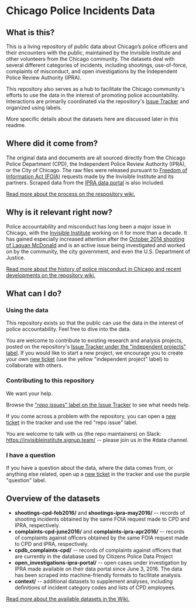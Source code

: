 # Chicago Police Incidents Data

## What is this?

This is a living repository of public data about Chicago’s police officers and their encounters with the public, maintained by the Invisible Institute and other volunteers from the Chicago community. The datasets deal with several different categories of incidents, including shootings, use-of-force, complaints of misconduct, and open investigations by the Independent Police Review Authority (IPRA). 

This repository also serves as a hub to facilitate the Chicago community's efforts to use the data in the interest of promoting police accountability. Interactions are primarily coordinated via the repository's [Issue Tracker](https://github.com/invinst/shootings-data/issues) and organized using labels. 

More specific details about the datasets here are discussed later in this readme. 

## Where did it come from?

The original data and documents are all sourced directly from the Chicago Police Department (CPD), the Independent Police Review Authority (IPRA), or the City of Chicago. The raw files were released pursuant to [Freedom of Information Act (FOIA)](https://www.wikiwand.com/en/Freedom_of_Information_Act_(United_States)) requests made by the Invisible Institute and its partners. Scraped data from the [IPRA data portal](http://portal.iprachicago.org/) is also included.

[Read more about the process on the respository wiki.]()

## Why is it relevant right now?

Police accountability and misconduct has long been a major issue in Chicago, with the [Invisible Institute](https://cpdb.co/story/) working on it for more than a decade. It has gained especially increased attention after the [October 2014 shooting of Laquan McDonald](https://www.wikiwand.com/en/Shooting_of_Laquan_McDonald) and is an active issue being investigated and worked on by the community, the city government, and even the U.S. Department of Justice. 

[Read more about the history of police misconduct in Chicago and recent developments on the repository wiki.]()

## What can I do?

### Using the data

This repository exists so that the public can use the data in the interest of police accountability. Feel free to dive into the data. 

You are welcome to contribute to existing research and analysis projects, posted on the repository's [Issue Tracker under the "independent projects" label](https://github.com/invinst/shootings-data/issues?q=is%3Aopen+is%3Aissue+label%3A%22independent+project%22). If you would like to start a new project, we encourage you to create your own [new ticket](https://github.com/invinst/shootings-data/issues/new) (use the yellow "independent project" label) to collaborate with others. 

### Contributing to this repository

We want your help. 

Browse the ["repo issues" label on the Issue Tracker](https://github.com/invinst/shootings-data/issues?q=is%3Aopen+is%3Aissue+label%3A%22repo+issue%22) to see what needs help. 

If you come across a problem with the repository, you can open a [new ticket](https://github.com/invinst/shootings-data/issues/new) in the tracker and use the red "repo issue" label.

You are welcome to talk with us (the repo maintainers) on Slack: https://invisibleinstitute.signup.team/ -- please join us in the #data channel.

### I have a question

If you have a question about the data, where the data comes from, or anything else related, open up a [new ticket](https://github.com/invinst/shootings-data/issues/new) in the tracker and use the purple "question" label. 

## Overview of the datasets

* **shootings-cpd-feb2016/** and **shootings-ipra-may2016/** -- records of shooting incidents obtained by the same FOIA request made to CPD and IPRA, respectively. 
* **complaints-cpd-june2016/** and **complaints-ipra-apr2016/** -- records of complaints against officers obtained by the same FOIA request made to CPD and IPRA, respectively. 
* **cpdb_complaints-cpd/** -- records of complaints against officers that are currently in the database used by Citizens Police Data Project
* **open_investigations-ipra-portal/** -- open cases under investigation by IPRA made available on their data portal since June 3, 2016. The data has been scraped into machine-friendly formats to facilitate analysis. 
* **context/** -- additional datasets to supplement analyses, including definitions of incident category codes and lists of CPD employees. 

[Read more about the available datasets in the Wiki.](https://github.com/invinst/shootings-data/wiki/Distinct-Datasets-Available)